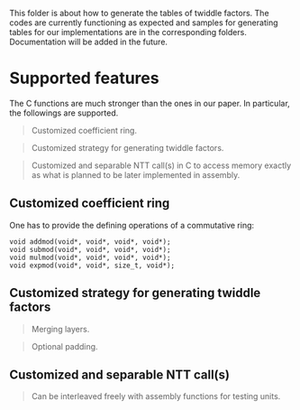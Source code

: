 
This folder is about how to generate the tables of twiddle factors.
The codes are currently functioning as expected and samples for generating tables for our implementations are in the corresponding folders. Documentation will be added in the future.

# Supported features

The C functions are much stronger than the ones in our paper.
In particular, the followings are supported.

> Customized coefficient ring.

> Customized strategy for generating twiddle factors.

> Customized and separable NTT call(s) in C to access memory exactly as what is planned to be later implemented in assembly.

## Customized coefficient ring

One has to provide the defining operations of a commutative ring:
```
void addmod(void*, void*, void*, void*);
void submod(void*, void*, void*, void*);
void mulmod(void*, void*, void*, void*);
void expmod(void*, void*, size_t, void*);
```

## Customized strategy for generating twiddle factors

> Merging layers.

> Optional padding.

## Customized and separable NTT call(s)

> Can be interleaved freely with assembly functions for testing units.





